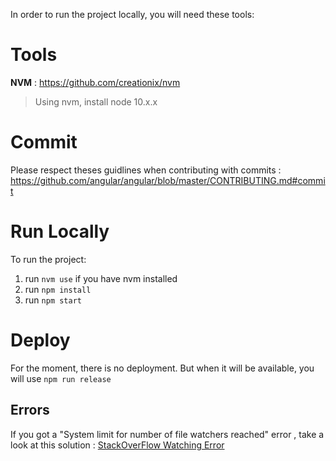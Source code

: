 In order to run the project locally, you will need these tools: 

# Tools

**NVM** : https://github.com/creationix/nvm

> Using nvm, install node 10.x.x

# Commit

Please respect theses guidlines when contributing with commits : https://github.com/angular/angular/blob/master/CONTRIBUTING.md#commit



# Run Locally

To run the project: 

1. run `nvm use` if you have nvm installed
2. run `npm install`
3. run `npm start`


# Deploy

For the moment, there is no deployment. But when it will be available, you will use `npm run release`

## Errors

If you got a "System limit for number of file watchers reached" error , take a look at this solution : [StackOverFlow Watching Error](https://stackoverflow.com/questions/16748737/grunt-watch-error-waiting-fatal-error-watch-enospc/17437601#17437601)

